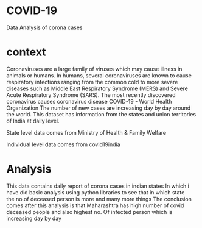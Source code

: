 #  COVID-19
 Data Analysis of corona cases
# context
Coronaviruses are a large family of viruses which may cause illness in animals or humans. In humans, several coronaviruses are known to cause respiratory infections ranging from the common cold to more severe diseases such as Middle East Respiratory Syndrome (MERS) and Severe Acute Respiratory Syndrome (SARS). The most recently discovered coronavirus causes coronavirus disease COVID-19 - World Health Organization
The number of new cases are increasing day by day around the world. This dataset has information from the states and union territories of India at daily level.

State level data comes from Ministry of Health & Family Welfare

Individual level data comes from covid19india

# Analysis
This data contains daily report of corona cases in indian states
In which i have did basic analysis using python libraries to see that in which state  
the no.of deceased person is more and many more things
The conclusion comes after this analysis is that Maharashtra has high number of covid deceased people and also highest no. Of infected person which is increasing day by day
